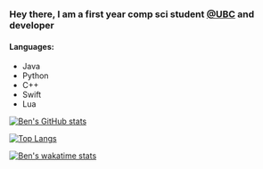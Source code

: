 ### Hey there, I am a first year comp sci student [@UBC](https://www.ubc.ca/) and developer 

#### Languages:
- Java
- Python
- C++
- Swift
- Lua

[![Ben's GitHub stats](https://github-readme-stats.vercel.app/api?username=Benjamin-Norton&show_icons=true&theme=gruvbox)](https://github.com/Benjamin-Norton/github-readme-stats)

[![Top Langs](https://github-readme-stats.vercel.app/api/top-langs/?username=Benjamin-Norton&layout=compact&theme=gruvbox)](https://github.com/Benjamin-Norton/github-readme-stats)

[![Ben's wakatime stats](https://github-readme-stats.vercel.app/api/wakatime?username=bawnorton&layout=compact&theme=gruvbox&v=2)](https://github.com/anuraghazra/github-readme-stats)
